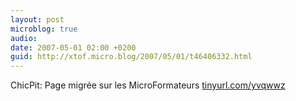 ```yaml
---
layout: post
microblog: true
audio: 
date: 2007-05-01 02:00 +0200
guid: http://xtof.micro.blog/2007/05/01/t46406332.html
---
```

ChicPit: Page migrée sur les MicroFormateurs [tinyurl.com/yvqwwz](http://tinyurl.com/yvqwwz)
